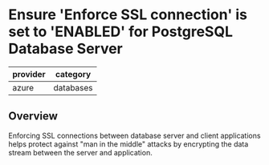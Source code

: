 # Ensure 'Enforce SSL connection' is set to 'ENABLED' for PostgreSQL Database Server

provider | category
--- | ---
azure | databases

## Overview
Enforcing SSL connections between database server and client applications helps protect against "man in the middle" attacks by encrypting the data stream between the server and application.
